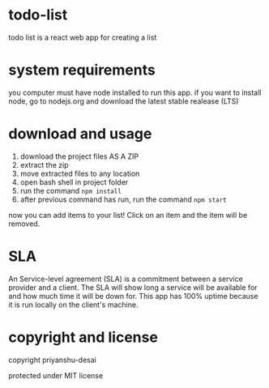 # todo-list
todo list is a react web app for creating a list

# system requirements
you computer must have node installed to run this app. if you want to install node, go to nodejs.org and download the latest stable realease (LTS)

# download and usage
1. download the project files AS A ZIP
2. extract the zip
3. move extracted files to any location
4. open bash shell in project folder
5. run the command `npm install`
6. after previous command has run, run the command `npm start`

now you can add items to your list! Click on an item and the item will be removed.

# SLA
An Service-level agreement (SLA) is a commitment between a service provider and a client. The SLA will show long a service will be available for and how much time it will be down for.
This app has 100% uptime because it is run locally on the client's machine. 


# copyright and license
copyright priyanshu-desai

protected under MIT license
